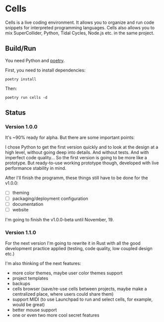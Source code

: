 # Cells

Cells is a live coding environment. It allows you to organize and run
code snippets for interpreted programming languages. Cells also allows you to 
mix SuperCollider, Python, Tidal Cycles, Node.js etc. in the same project.




## Build/Run

You need Python and [poetry](https://github.com/sdispater/poetry).

First, you need to install dependencies:
```
poetry install
```

Then:
```
poetry run cells -d
```




## Status

### Version 1.0.0

It's ~90% ready for alpha. But there are some important points:

I chose Python to get the first version quickly and to look at the design
at a high level, without going deep into details. And without tests. And with
imperfect code quality... So the first version is going to be more like a prototype. But ready-to-use
working prototype though, developed with live performance stability in mind.

After I'll finish the programm, these things still have to be done for the v1.0.0:

* [ ] theming
* [ ] packaging/deployment configuration
* [ ] documentation
* [ ] website

I'm going to finish the v1.0.0-beta until November, 19.




### Version 1.1.0

For the next version I'm going to rewrite it in Rust with all the good 
development practice applied (testing, code quality, low coupled design etc.)

I'm also thinking of the next features:

- more color themes, maybe user color themes support
- project templates
- backups
- cells browser (save/re-use cells between projects, maybe make a centralized place, where users could share them)
- support MIDI (to use Launchpad to run and select cells, for example, would be great)
- better mouse support
- one or even two more cool secret features
